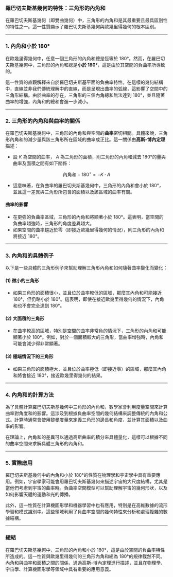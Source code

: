 ### **羅巴切夫斯基幾何的特性：三角形的內角和**

在羅巴切夫斯基幾何（即雙曲幾何）中，三角形的內角和是其最重要且最具區別性的特性之一。這一性質顯示了羅巴切夫斯基幾何與歐幾里得幾何的根本區別。

---

### **1. 內角和小於 180°**

在歐幾里得幾何中，任意一個三角形的內角和總是恆等於 180°。然而，在羅巴切夫斯基幾何中，三角形的內角和總是**小於 180°**，這是由於其空間的負曲率所導致的。

這一性質的直觀解釋來自於羅巴切夫斯基平面的負曲率特性。在這樣的幾何結構中，直線並非我們傳統理解中的直線，而是呈現出曲率的弧線，這影響了空間中的三角形結構。由於曲率的存在，三角形的三個內角總和無法達到 180°，並且隨著曲率的增強，內角和的總和會進一步減小。

---

### **2. 三角形的內角和與曲率的關係**

在羅巴切夫斯基幾何中，三角形的內角和與空間的**曲率**密切相關。具體來說，三角形內角和的減少量與該三角形所在區域的曲率成正比。這一關係由**高斯-博內定理**描述：

- 設  $K$  為空間的曲率， $A$  為三角形的面積，則三角形的內角和減去 180°的量與曲率及面積之間有如下關係：
  

```math
  \text{內角和} - 180^\circ = - K \cdot A

```

- 這意味著，在負曲率的羅巴切夫斯基幾何中，三角形的內角和會小於 180°，並且這一差異與三角形所包含的面積以及該區域的曲率有關。

#### **曲率的影響**
- 在更強的負曲率區域，三角形的內角和將顯著小於 180°。這表明，當空間的負曲率越強時，三角形的角度差異越大。
- 如果空間的曲率趨近於零（即接近歐幾里得幾何的情況），則三角形的內角和將接近 180°。

---

### **3. 內角和的具體例子**

以下是一些具體的三角形例子來幫助理解三角形內角和如何隨著曲率變化而變化：

#### **(1) 微小的三角形**
- 如果三角形的面積很小，並且位於曲率較低的區域，那麼其內角和可能接近 180°，但仍略小於 180°。這表明，即使在接近歐幾里得幾何的情況下，內角和也不會完全達到 180°。

#### **(2) 大面積的三角形**
- 在曲率較高的區域，特別是空間的曲率非常負的情況下，三角形的內角和可能顯著小於 180°。例如，對於一個面積較大的三角形，當曲率增強時，內角和可能會減少得非常顯著。

#### **(3) 極端情況下的三角形**
- 如果三角形的面積極大，並且位於曲率極低（即接近零）的區域，那麼其內角和將會接近 180°，接近歐幾里得幾何的結果。

---

### **4. 內角和的計算方法**

為了具體計算羅巴切夫斯基幾何中三角形的內角和，數學家會利用度量空間來計算曲率對角度和的影響。這涉及到根據負曲率空間的幾何結構來調整傳統的內角和公式。計算時通常會使用黎曼度量來定義三角形的邊長和角度，並計算其面積以及曲率的影響。

在理論上，內角和的差異可以通過高斯曲率的積分來具體量化，這樣可以根據不同的曲率空間來求解具體三角形的內角和。

---

### **5. 實際應用**

羅巴切夫斯基幾何中的內角和小於 180°的性質在物理學和宇宙學中具有重要應用。例如，宇宙學家可能會用羅巴切夫斯基幾何來描述宇宙的大尺度結構，尤其是當他們考慮到宇宙的曲率時。負曲率空間模型可以幫助理解宇宙的幾何形狀，以及如何影響天體的運動和光的傳播。

此外，這一性質在計算機圖形學和機器學習中也有應用，特別是在高維數據的流形學習和模式識別中。這些領域利用了負曲率空間的幾何特性來分析和處理複雜的數據結構。

---

### **總結**

在羅巴切夫斯基幾何中，三角形的內角和小於 180°，這是由於空間的負曲率特性所造成的。這一性質與歐幾里得幾何的三角形內角和總為 180°的規律截然不同。內角和與曲率和面積之間的關係，通過高斯-博內定理進行描述，並且在物理學、宇宙學、計算機圖形學等領域中具有重要的應用意義。